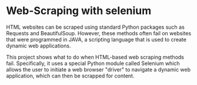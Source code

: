 # Web-Scraping with selenium

HTML websites can be scraped using standard Python packages such as Requests and BeautifulSoup. However, these methods often fail on websites that were programmed in JAVA, a scripting language that is used to create dynamic web applications.

This project shows what to do when HTML-based web scraping methods fail. Specifically, it uses a special Python module called Selenium which allows the user to initiate a web browser "driver" to navigate a dynamic web application, which can then be scrapped for content.

